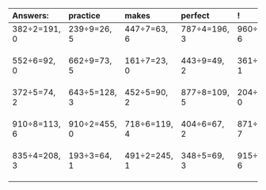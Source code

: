 | Answers: | practice | makes | perfect | ! |
| :--- | :--- | :--- | :--- | :--- |
| 382÷2=191, 0 | 239÷9=26, 5 | 447÷7=63, 6 | 787÷4=196, 3 | 960÷9=106, 6 | 
|   |   |   |   |   | 
|   |   |   |   |   | 
|   |   |   |   |   | 
| 552÷6=92, 0 | 662÷9=73, 5 | 161÷7=23, 0 | 443÷9=49, 2 | 361÷5=72, 1 | 
|   |   |   |   |   | 
|   |   |   |   |   | 
|   |   |   |   |   | 
| 372÷5=74, 2 | 643÷5=128, 3 | 452÷5=90, 2 | 877÷8=109, 5 | 204÷4=51, 0 | 
|   |   |   |   |   | 
|   |   |   |   |   | 
|   |   |   |   |   | 
| 910÷8=113, 6 | 910÷2=455, 0 | 718÷6=119, 4 | 404÷6=67, 2 | 871÷8=108, 7 | 
|   |   |   |   |   | 
|   |   |   |   |   | 
|   |   |   |   |   | 
| 835÷4=208, 3 | 193÷3=64, 1 | 491÷2=245, 1 | 348÷5=69, 3 | 915÷9=101, 6 | 
|   |   |   |   |   | 
|   |   |   |   |   | 
|   |   |   |   |   | 
